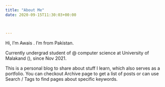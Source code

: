 ```yaml
---
title: "About Me"
date: 2020-09-15T11:30:03+00:00



---
```

Hi, I’m Awais . I’m from Pakistan. 

Currently undergrad student of @ computer science at University of Malakand (), since Nov 2021.

This is a personal blog to share about stuff I learn, which also serves as a portfolio.
You can checkout Archive page to get a list of posts or can use Search / Tags to find pages about specific keywords.
